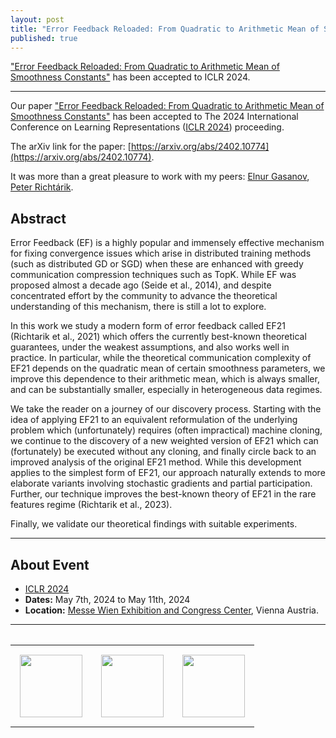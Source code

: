 ```yaml
---
layout: post
title: "Error Feedback Reloaded: From Quadratic to Arithmetic Mean of Smoothness Constants" has been accepted to ICLR 2024.
published: true
---
```


["Error Feedback Reloaded: From Quadratic to Arithmetic Mean of Smoothness Constants"](https://arxiv.org/abs/2402.10774) has been accepted to ICLR 2024.

---

Our paper ["Error Feedback Reloaded: From Quadratic to Arithmetic Mean of Smoothness Constants"](https://arxiv.org/abs/2402.10774) has been accepted to The 2024 International Conference on Learning Representations ([ICLR 2024](https://arxiv.org/abs/2402.10774)) proceeding.

The arXiv link for the paper: [https://arxiv.org/abs/2402.10774](https://arxiv.org/abs/2402.10774).

It was more than a great pleasure to work with my peers: [Elnur Gasanov](https://elnurgasanov.com/), [Peter Richtárik](https://richtarik.org/).

## Abstract

Error Feedback (EF) is a highly popular and immensely effective mechanism for fixing convergence issues which arise in distributed training 
methods (such as distributed GD or SGD) when these are enhanced with greedy communication compression techniques such as TopK. 
While EF was proposed almost a decade ago (Seide et al., 2014), and despite concentrated effort by the community to advance the theoretical 
understanding of this mechanism, there is still a lot to explore. 

In this work we study a modern form of error feedback called EF21 (Richtarik et al., 2021) which offers the currently best-known theoretical guarantees, 
under the weakest assumptions, and also works well in practice. In particular, while the theoretical communication complexity of EF21 depends on the 
quadratic mean of certain smoothness parameters, we improve this dependence to their arithmetic mean, which is always smaller, and can be substantially 
smaller, especially in heterogeneous data regimes. 

We take the reader on a journey of our discovery process. Starting with the idea of applying EF21 to an equivalent reformulation of the underlying problem
 which (unfortunately) requires (often impractical) machine cloning, we continue to the discovery of a new weighted version of EF21 
which can (fortunately) be executed without any cloning, and finally circle back to an improved analysis of the original EF21 method. 
While this development applies to the simplest form of EF21, our approach naturally extends to more elaborate variants involving stochastic gradients and 
partial participation. Further, our technique improves the best-known theory of EF21 in the rare features regime (Richtarik et al., 2023). 

Finally, we validate our theoretical findings with suitable experiments.

---

## About Event

* [ICLR 2024](https://iclr.cc/)
* **Dates:** May 7th, 2024 to May 11th, 2024
* **Location:** [Messe Wien Exhibition and Congress Center](https://www.messecongress.at/lage/?lang=en), Vienna Austria.

---

<table style="text-align:center;">
<tr>
<table>
<tr>
<td style="padding: 15px"> <img height="100px" src="https://burlachenkok.github.io/materials/KAUST-logo.svg"/> </td>
<td style="padding: 15px"> <img height="100px" src="https://burlachenkok.github.io/materials/SDAIA-Logo-2.svg"/> </td>
<td style="padding: 15px"> <img height="100px" src="https://burlachenkok.github.io/materials/ICLR_Logo.svg"/> </td>
</tr>
</table>
